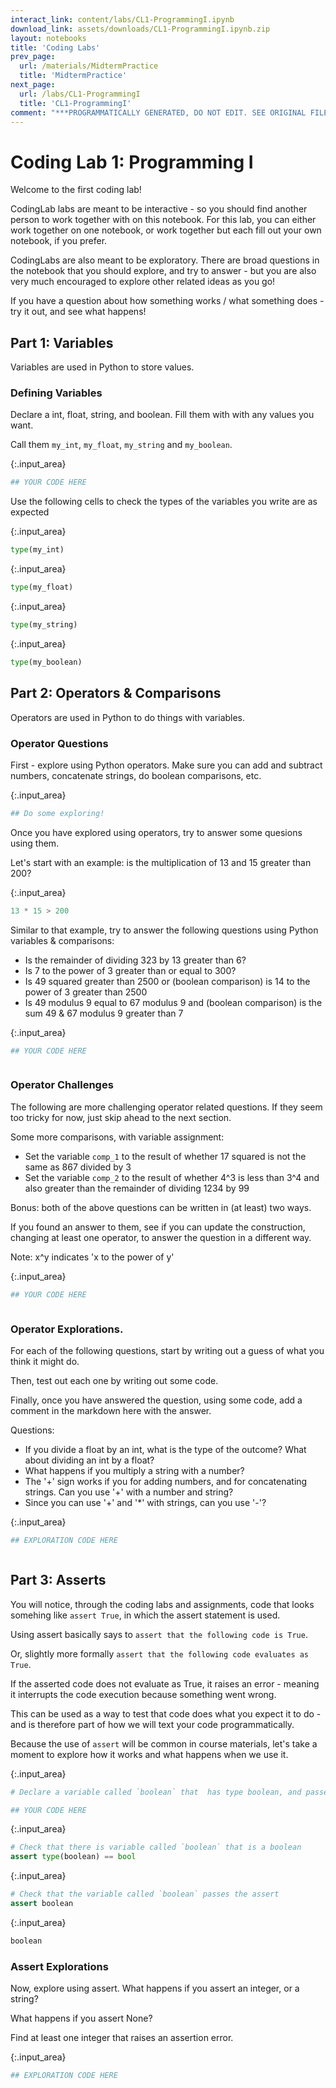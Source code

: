 ```yaml
---
interact_link: content/labs/CL1-ProgrammingI.ipynb
download_link: assets/downloads/CL1-ProgrammingI.ipynb.zip
layout: notebooks
title: 'Coding Labs'
prev_page:
  url: /materials/MidtermPractice
  title: 'MidtermPractice'
next_page:
  url: /labs/CL1-ProgrammingI
  title: 'CL1-ProgrammingI'
comment: "***PROGRAMMATICALLY GENERATED, DO NOT EDIT. SEE ORIGINAL FILES IN /content***"
---
```


# Coding Lab 1: Programming I


Welcome to the first coding lab!

CodingLab labs are meant to be interactive - so you should find another person to work together with on this notebook. For this lab, you can either work together on one notebook, or work together but each fill out your own notebook, if you prefer. 

CodingLabs are also meant to be exploratory. There are broad questions in the notebook that you should explore, and try to answer - but you are also very much encouraged to explore other related ideas as you go! 

If you have a question about how something works / what something does - try it out, and see what happens!

## Part 1: Variables

Variables are used in Python to store values. 

### Defining Variables

Declare a int, float, string, and boolean. Fill them with with any values you want. 

Call them `my_int`, `my_float`, `my_string` and `my_boolean`. 



{:.input_area}
```python
## YOUR CODE HERE

```


Use the following cells to check the types of the variables you write are as expected



{:.input_area}
```python
type(my_int)
```




{:.input_area}
```python
type(my_float)
```




{:.input_area}
```python
type(my_string)
```




{:.input_area}
```python
type(my_boolean)
```


## Part 2: Operators & Comparisons

Operators are used in Python to do things with variables. 

### Operator Questions

First - explore using Python operators. Make sure you can add and subtract numbers, concatenate strings, do boolean comparisons, etc.



{:.input_area}
```python
## Do some exploring!


```


Once you have explored using operators, try to answer some quesions using them. 

Let's start with an example: is the multiplication of 13 and 15 greater than 200?



{:.input_area}
```python
13 * 15 > 200
```


Similar to that example, try to answer the following questions using Python variables & comparisons:
- Is the remainder of dividing 323 by 13 greater than 6?
- Is 7 to the power of 3 greater than or equal to 300?
- Is 49 squared greater than 2500 or (boolean comparison) is 14 to the power of 3 greater than 2500
- Is 49 modulus 9 equal to 67 modulus 9 and (boolean comparison) is the sum 49 & 67 modulus 9 greater than 7



{:.input_area}
```python
## YOUR CODE HERE



```


### Operator Challenges

The following are more challenging operator related questions. If they seem too tricky for now, just skip ahead to the next section.

Some more comparisons, with variable assignment:
- Set the variable `comp_1` to the result of whether 17 squared is not the same as 867 divided by 3
- Set the variable `comp_2` to the result of whether 4^3 is less than 3^4 and also greater than the remainder of dividing 1234 by 99

Bonus: both of the above questions can be written in (at least) two ways. 

If you found an answer to them, see if you can update the construction, changing at least one operator, to answer the question in a different way. 

Note: x^y indicates 'x to the power of y'



{:.input_area}
```python
## YOUR CODE HERE



```


### Operator Explorations.

For each of the following questions, start by writing out a guess of what you think it might do. 

Then, test out each one by writing out some code. 

Finally, once you have answered the question, using some code, add a comment in the markdown here with the answer. 

Questions:
- If you divide a float by an int, what is the type of the outcome? What about dividing an int by a float?
- What happens if you multiply a string with a number?
- The '+' sign works if you for adding numbers, and for concatenating strings. Can you use '+' with a number and string?
- Since you can use '+' and '*' with strings, can you use '-'?



{:.input_area}
```python
## EXPLORATION CODE HERE



```


## Part 3: Asserts

You will notice, through the coding labs and assignments, code that looks somehing like `assert True`, in which the assert statement is used.

Using assert basically says to `assert that the following code is True`.

Or, slightly more formally `assert that the following code evaluates as True`.

If the asserted code does not evaluate as True, it raises an error - meaning it interrupts the code execution because something went wrong.

This can be used as a way to test that code does what you expect it to do - and is therefore part of how we will text your code programmatically. 

Because the use of `assert` will be common in course materials, let's take a moment to explore how it works and what happens when we use it.



{:.input_area}
```python
# Declare a variable called `boolean` that  has type boolean, and passes the assert in the next cell

## YOUR CODE HERE

```




{:.input_area}
```python
# Check that there is variable called `boolean` that is a boolean
assert type(boolean) == bool
```




{:.input_area}
```python
# Check that the variable called `boolean` passes the assert
assert boolean
```




{:.input_area}
```python
boolean
```


###  Assert Explorations

Now, explore using assert. What happens if you assert an integer, or a string? 

What happens if you assert None?

Find at least one integer that raises an assertion error. 



{:.input_area}
```python
## EXPLORATION CODE HERE



```

